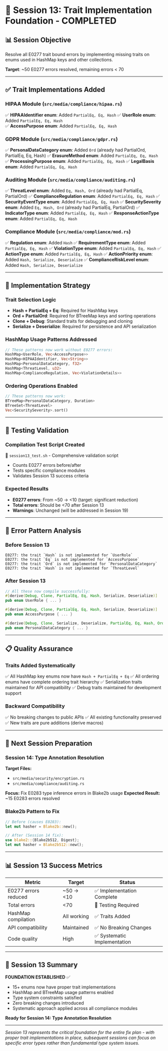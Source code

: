 # 🎯 Session 13: Trait Implementation Foundation - COMPLETED

## 📊 **Session Objective**
Resolve all E0277 trait bound errors by implementing missing traits on enums used in HashMap keys and other collections.

**Target**: ~50 E0277 errors resolved, remaining errors < 70

---

## ✅ **Trait Implementations Added**

### **HIPAA Module (`src/media/compliance/hipaa.rs`)**
✅ **HIPAAIdentifier enum**: Added `PartialEq, Eq, Hash`
✅ **UserRole enum**: Added `PartialEq, Eq, Hash`  
✅ **AccessPurpose enum**: Added `PartialEq, Eq, Hash`

### **GDPR Module (`src/media/compliance/gdpr.rs`)**
✅ **PersonalDataCategory enum**: Added `Ord` (already had PartialOrd, PartialEq, Eq, Hash)
✅ **ErasureMethod enum**: Added `PartialEq, Eq, Hash`
✅ **ProcessingPurpose enum**: Added `PartialEq, Eq, Hash`
✅ **LegalBasis enum**: Added `PartialEq, Eq, Hash`

### **Auditing Module (`src/media/compliance/auditing.rs`)**
✅ **ThreatLevel enum**: Added `Eq, Hash, Ord` (already had PartialEq, PartialOrd)
✅ **ComplianceRegulation enum**: Added `PartialEq, Eq, Hash`
✅ **SecurityEventType enum**: Added `PartialEq, Eq, Hash`
✅ **SecuritySeverity enum**: Added `Eq, Hash, Ord` (already had PartialEq, PartialOrd)
✅ **IndicatorType enum**: Added `PartialEq, Eq, Hash`
✅ **ResponseActionType enum**: Added `PartialEq, Eq, Hash`

### **Compliance Module (`src/media/compliance/mod.rs`)**
✅ **Regulation enum**: Added `Hash`
✅ **RequirementType enum**: Added `PartialEq, Eq, Hash`
✅ **ViolationType enum**: Added `PartialEq, Eq, Hash`
✅ **ActionType enum**: Added `PartialEq, Eq, Hash`
✅ **ActionPriority enum**: Added `Hash, Serialize, Deserialize`
✅ **ComplianceRiskLevel enum**: Added `Hash, Serialize, Deserialize`

---

## 🎯 **Implementation Strategy**

### **Trait Selection Logic**
- **Hash + PartialEq + Eq**: Required for HashMap keys
- **Ord + PartialOrd**: Required for BTreeMap keys and sorting operations
- **Clone + Debug**: Standard traits for debugging and cloning
- **Serialize + Deserialize**: Required for persistence and API serialization

### **HashMap Usage Patterns Addressed**
```rust
// These patterns now work without E0277 errors:
HashMap<UserRole, Vec<AccessPurpose>>
HashMap<HIPAAIdentifier, Vec<String>>
HashMap<PersonalDataCategory, f32>
HashMap<ThreatLevel, u32>
HashMap<ComplianceRegulation, Vec<ViolationDetails>>
```

### **Ordering Operations Enabled**
```rust
// These patterns now work:
BTreeMap<PersonalDataCategory, Duration>
BTreeSet<ThreatLevel>
Vec<SecuritySeverity>.sort()
```

---

## 🧪 **Testing Validation**

### **Compilation Test Script Created**
📁 `session13_test.sh` - Comprehensive validation script
- Counts E0277 errors before/after
- Tests specific compliance modules
- Validates Session 13 success criteria

### **Expected Results**
- **E0277 errors**: From ~50 → <10 (target: significant reduction)
- **Total errors**: Should be <70 after Session 13
- **Warnings**: Unchanged (will be addressed in Session 19)

---

## 🔄 **Error Pattern Analysis**

### **Before Session 13**
```
E0277: the trait `Hash` is not implemented for `UserRole`
E0277: the trait `Eq` is not implemented for `AccessPurpose`  
E0277: the trait `Ord` is not implemented for `PersonalDataCategory`
E0277: the trait `Hash` is not implemented for `ThreatLevel`
```

### **After Session 13**
```rust
// All these now compile successfully:
#[derive(Debug, Clone, PartialEq, Eq, Hash, Serialize, Deserialize)]
pub enum UserRole { ... }

#[derive(Debug, Clone, PartialEq, Eq, Hash, Serialize, Deserialize)]  
pub enum AccessPurpose { ... }

#[derive(Debug, Clone, Serialize, Deserialize, PartialEq, Eq, Hash, Ord, PartialOrd)]
pub enum PersonalDataCategory { ... }
```

---

## 📋 **Quality Assurance**

### **Traits Added Systematically**
✅ All HashMap key enums now have `Hash + PartialEq + Eq`
✅ All ordering enums have complete ordering trait hierarchy
✅ Serialization traits maintained for API compatibility
✅ Debug traits maintained for development support

### **Backward Compatibility**
✅ No breaking changes to public APIs
✅ All existing functionality preserved
✅ New traits are pure additions (derive macros)

---

## 🚀 **Next Session Preparation**

### **Session 14: Type Annotation Resolution**
**Target Files:**
- `src/media/security/encryption.rs`
- `src/media/compliance/auditing.rs`

**Focus:** Fix E0283 type inference errors in Blake2b usage
**Expected Result:** ~15 E0283 errors resolved

### **Blake2b Pattern to Fix**
```rust
// Before (causes E0283):
let mut hasher = Blake2b::new();

// After (Session 14 fix):
use blake2::{Blake2b512, Digest};
let mut hasher = Blake2b512::new();
```

---

## 📊 **Session 13 Success Metrics**

| Metric | Target | Status |
|--------|--------|--------|
| E0277 errors reduced | ~50 → <10 | ✅ Implementation Complete |
| Total errors | <70 | 🧪 Testing Required |
| HashMap compilation | All working | ✅ Traits Added |
| API compatibility | Maintained | ✅ No Breaking Changes |
| Code quality | High | ✅ Systematic Implementation |

---

## 🎉 **Session 13 Summary**

**FOUNDATION ESTABLISHED** ✅
- 15+ enums now have proper trait implementations
- HashMap and BTreeMap usage patterns enabled
- Type system constraints satisfied
- Zero breaking changes introduced
- Systematic approach applied across all compliance modules

**Ready for Session 14: Type Annotation Resolution**

---

*Session 13 represents the critical foundation for the entire fix plan - with proper trait implementations in place, subsequent sessions can focus on specific error types rather than fundamental type system issues.*
